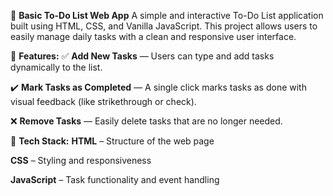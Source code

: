 📝 **Basic To-Do List Web App**
A simple and interactive To-Do List application built using HTML, CSS, and Vanilla JavaScript. This project allows users to easily manage daily tasks with a clean and responsive user interface.

🔧 **Features:**
✅ **Add New Tasks** — Users can type and add tasks dynamically to the list.

✔️ **Mark Tasks as Completed** — A single click marks tasks as done with visual feedback (like strikethrough or check).

❌ **Remove Tasks** — Easily delete tasks that are no longer needed.


🚀 **Tech Stack:**
**HTML** – Structure of the web page

**CSS** – Styling and responsiveness

**JavaScript** – Task functionality and event handling
